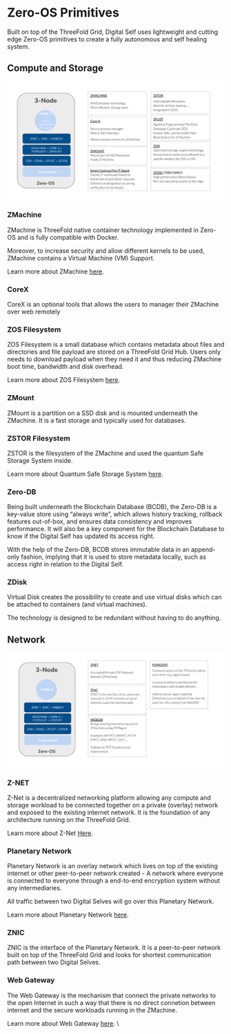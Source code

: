 # Zero-OS Primitives

Built on top of the ThreeFold Grid, Digital Self uses lightweight and cutting edge Zero-OS primitives to create a fully autonomous and self healing system. 

## Compute and Storage 

![](img/internet4__zos_overview_compute_storage.png)

### ZMachine 

ZMachine is ThreeFold native container technology implemented in Zero-OS and is fully compatible with Docker. 

Moreover, to increase security and allow different kernels to be used, ZMachine contains a Virtual Machine (VM) Support.

Learn more about ZMachine [here](internet4:zmachine).

### CoreX

CoreX is an optional tools that allows the users to manager their ZMachine over web remotely 

### ZOS Filesystem 

ZOS Filesystem is a small database which contains metadata about files and directories and file payload are stored on a ThreeFold Grid Hub. Users only needs to download payload when they need it and thus reducing ZMachine boot time, bandwidth and disk overhead. 

Learn more about ZOS Filesystem [here](internet4:zflist).

### ZMount 

ZMount is a partition on a SSD disk and is mounted underneath the ZMachine. It is a fast storage and typically used for databases. 

### ZSTOR Filesystem 

ZSTOR is the filesystem of the ZMachine and used the quantum Safe Storage System inside. 

Learn more about Quantum Safe Storage System [here](quantumsafestorage:qss_description).

### Zero-DB 

Being built underneath the Blockchain Database (BCDB), the Zero-DB is a key-value store using “always write”, which allows history tracking, rollback features out-of-box, and ensures data consistency and improves performance. It will also be a key component for the Blockchain Database to know if the Digital Self has updated its access right.

With the help of the Zero-DB, BCDB stores immutable data in an append-only fashion, implying that it is used to store metadata locally, such as access right in relation to the Digital Self. 

### ZDisk 

Virtual Disk creates the possibility to create and use virtual disks which can be attached to containers (and virtual machines). 

The technology is designed to be redundant without having to do anything. 

## Network 

![](img/internet4__zos_network_overview.png)

### Z-NET

Z-Net is a decentralized networking platform allowing any compute and storage workload to be connected together on a private (overlay) network and exposed to the existing internet network. It is the foundation of any architecture running on the ThreeFold Grid. 

Learn more about Z-Net [Here](internet4:znet). 

### Planetary Network 

Planetary Network is an overlay network which lives on top of the existing internet or other peer-to-peer network created - A network where everyone is connected to everyone through a end-to-end encryption system without any intermediaries. 

All traffic between two Digital Selves will go over this Planetary Network. 

Learn more about Planetary Network [here](internet4:planetary_network). 

### ZNIC 

ZNIC is the interface of the Planetary Network. It is a peer-to-peer network built on top of the ThreeFold Grid and looks for shortest communication path between two Digital Selves. 

### Web Gateway 

The Web Gateway is the mechanism that connect the private networks to the open Internet in such a way that there is no direct connetion between internet and the secure workloads running in the ZMachine. 

Learn more about Web Gateway [here](internet4:webgw). \












